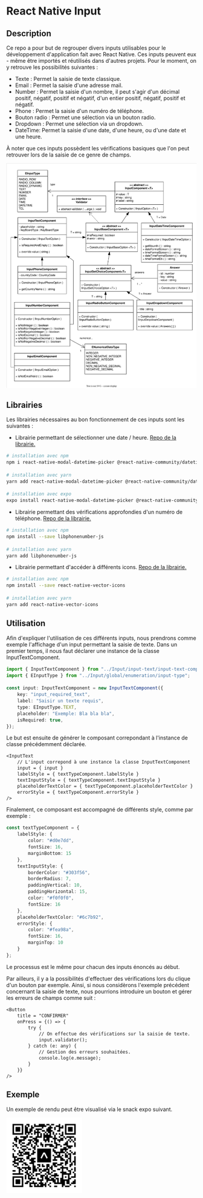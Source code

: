 # React Native Input

## Description

Ce repo a pour but de regrouper divers inputs utilisables pour le développement d'application fait avec React Native. Ces inputs peuvent eux - même être importés et réutilisés dans d'autres projets. Pour le moment, on y retrouve les possibilités suivantes :
* Texte : Permet la saisie de texte classique.
* Email : Permet la saisie d'une adresse mail.
* Number : Permet la saisie d'un nombre, il peut s'agir d'un décimal positif, négatif, positif et négatif, d'un entier positif, négatif, positif et négatif.
* Phone : Permet la saisie d'un numéro de téléphone.
* Bouton radio : Permet une sélection via un bouton radio.
* Dropdown : Permet une sélection via un dropdown.
* DateTime: Permet la saisie d'une date, d'une heure, ou d'une date et une heure.

À noter que ces inputs possèdent les vérifications basiques que l'on peut retrouver lors de la saisie de ce genre de champs.

<img src="assets/graph-uml.svg" alt = "Diagramme UML" width = "700">

## Librairies

Les librairies nécessaires au bon fonctionnement de ces inputs sont les suivantes : 
* Librairie permettant de sélectionner une date / heure. [Repo de la librairie.](https://github.com/mmazzarolo/react-native-modal-datetime-picker)
```bash
# installation avec npm
npm i react-native-modal-datetime-picker @react-native-community/datetimepicker

# installation avec yarn
yarn add react-native-modal-datetime-picker @react-native-community/datetimepicker

# installation avec expo
expo install react-native-modal-datetime-picker @react-native-community/datetimepicker
```

* Librairie permettant des vérifications approfondies d'un numéro de téléphone. [Repo de la librairie.](https://gitlab.com/catamphetamine/libphonenumber-js)
```bash
# installation avec npm
npm install --save libphonenumber-js

# installation avec yarn
yarn add libphonenumber-js
```

* Librairie permettant d'accéder à différents icons. [Repo de la librairie.](https://github.com/oblador/react-native-vector-icons)
```bash
# installation avec npm
npm install --save react-native-vector-icons

# installation avec yarn
yarn add react-native-vector-icons
```

## Utilisation

Afin d'expliquer l'utilisation de ces différents inputs, nous prendrons comme exemple l'affichage d'un input permettant la saisie de texte. Dans un premier temps, il nous faut déclarer une instance de la classe InputTextComponent.

```ts
import { InputTextComponent } from "../Input/input-text/input-text-component";
import { EInputType } from "../Input/global/enumeration/input-type";

const input: InputTextComponent = new InputTextComponent({
    key: "input_required_text",
    label: "Saisir un texte requis",
    type: EInputType.TEXT,
    placeholder: "Exemple: Bla bla bla",
    isRequired: true,
});
```

Le but est ensuite de générer le composant correpondant à l'instance de classe précédemment déclarée.

```tsx
<InputText 
    // L'input correpond à une instance la classe InputTextComponent
    input = { input }  
    labelStyle = { textTypeComponent.labelStyle }
    textInputStyle = { textTypeComponent.textInputStyle }
    placeholderTextColor = { textTypeComponent.placeholderTextColor }
    errorStyle = { textTypeComponent.errorStyle }      
/>
```

Finalement, ce composant est accompagné de différents style, comme par exemple :

```ts
const textTypeComponent = {
    labelStyle: { 
        color: "#d0e7dd", 
        fontSize: 16,
        marginBottom: 15
    },
    textInputStyle: {
        borderColor: "#303f56",
        borderRadius: 7,
        paddingVertical: 10,
        paddingHorizontal: 15,
        color: "#f0f0f0", 
        fontSize: 16
    },
    placeholderTextColor: "#6c7b92",
    errorStyle: {
        color: "#fea98a", 
        fontSize: 16,
        marginTop: 10
    }
};
```

Le processus est le même pour chacun des inputs énoncés au début. 

Par ailleurs, il y a la possibilités d'effectuer des vérifications lors du clique d'un bouton par exemple. Ainsi, si nous considèrons l'exemple précédent concernant la saisie de texte, nous pourrions introduire un bouton et gérer les erreurs de champs comme suit :

```tsx
<Button
    title = "CONFIRMER"
    onPress = {() => {
        try {
            // On effectue des vérifications sur la saisie de texte.
            input.validator();
        } catch (e: any) {
            // Gestion des erreurs souhaitées.
            console.log(e.message);
        }
    }}
/>
```

## Exemple

Un exemple de rendu peut être visualisé via le snack expo suivant.

<img src="assets/expo-go.svg" alt = "Diagramme UML" width = "200">
